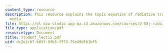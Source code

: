 ```yaml
---
content_type: resource
description: This resource explains the topic equation of radiative transfer in participating
  media.
file: https://ol-ocw-studio-app-qa.s3.amazonaws.com/courses/2-58j-radiative-transfer-spring-2006/dc2e2c67b83f9fb5ff7375e49df61bf5_student_lect15.pdf
file_type: application/pdf
resourcetype: Document
title: student_lect15.pdf
uid: dc2e2c67-b83f-9fb5-ff73-75e49df61bf5
---
```

